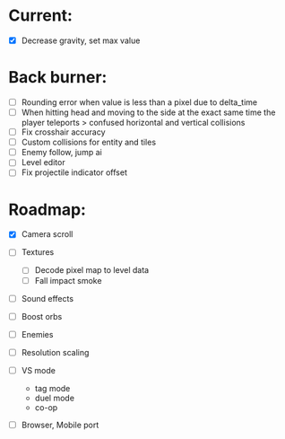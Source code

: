 # Current:

- [x] Decrease gravity, set max value

# Back burner:

- [ ] Rounding error when value is less than a pixel due to delta_time
- [ ] When hitting head and moving to the side at the exact same time the player teleports > confused horizontal and vertical collisions
- [ ] Fix crosshair accuracy
- [ ] Custom collisions for entity and tiles
- [ ] Enemy follow, jump ai
- [ ] Level editor
- [ ] Fix projectile indicator offset

# Roadmap:

- [x] Camera scroll
- [ ] Textures
  - [ ] Decode pixel map to level data
  - [ ] Fall impact smoke
- [ ] Sound effects
- [ ] Boost orbs
- [ ] Enemies

- [ ] Resolution scaling

- [ ] VS mode
  - tag mode
  - duel mode
  - co-op
- [ ] Browser, Mobile port
